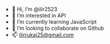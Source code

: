 - 👋 Hi, I’m @ilir2523
- 👀 I’m interested in API
- 🌱 I’m currently learning JavaScript
- 💞️ I’m looking to collaborate on Github
- 📫 ilirrukaj25@gmail.com

<!---
ilir2523/ilir2523 is a ✨ special ✨ repository because its `README.md` (this file) appears on your GitHub profile.
You can click the Preview link to take a look at your changes.
--->
